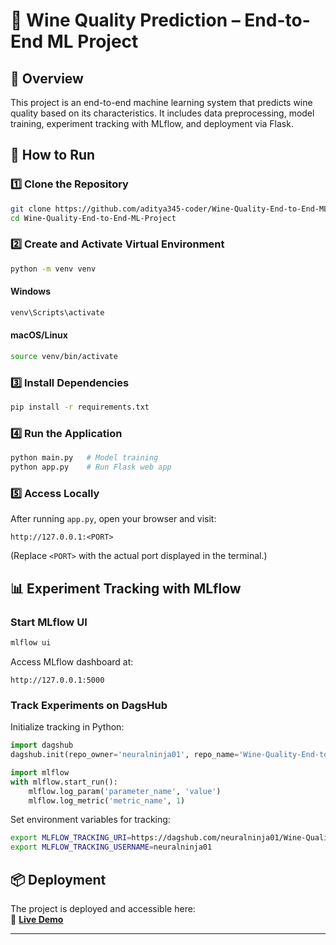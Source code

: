 # 🍷 Wine Quality Prediction – End-to-End ML Project  

## 📌 Overview  
This project is an end-to-end machine learning system that predicts wine quality based on its characteristics. It includes data preprocessing, model training, experiment tracking with MLflow, and deployment via Flask.  

## 🚀 How to Run  

### 1️⃣ Clone the Repository  
```bash
git clone https://github.com/aditya345-coder/Wine-Quality-End-to-End-ML-Project.git
cd Wine-Quality-End-to-End-ML-Project
```

### 2️⃣ Create and Activate Virtual Environment  
```bash
python -m venv venv
```
#### Windows  
```bash
venv\Scripts\activate
```
#### macOS/Linux  
```bash
source venv/bin/activate
```

### 3️⃣ Install Dependencies  
```bash
pip install -r requirements.txt
```

### 4️⃣ Run the Application  
```bash
python main.py   # Model training
python app.py    # Run Flask web app
```

### 5️⃣ Access Locally  
After running `app.py`, open your browser and visit:  
```
http://127.0.0.1:<PORT>
```
(Replace `<PORT>` with the actual port displayed in the terminal.)  

## 📊 Experiment Tracking with MLflow  
### Start MLflow UI  
```bash
mlflow ui
```
Access MLflow dashboard at:  
```
http://127.0.0.1:5000
```

### Track Experiments on DagsHub  
Initialize tracking in Python:  
```python
import dagshub
dagshub.init(repo_owner='neuralninja01', repo_name='Wine-Quality-End-to-End-ML-Project', mlflow=True)

import mlflow
with mlflow.start_run():
    mlflow.log_param('parameter_name', 'value')
    mlflow.log_metric('metric_name', 1)
```
Set environment variables for tracking:  
```bash
export MLFLOW_TRACKING_URI=https://dagshub.com/neuralninja01/Wine-Quality-End-to-End-ML-Project.mlflow
export MLFLOW_TRACKING_USERNAME=neuralninja01
```

## 📦 Deployment  
The project is deployed and accessible here:  
🔗 **[Live Demo](https://wine-quality-end-to-end-ml-project.onrender.com/)**  

---
